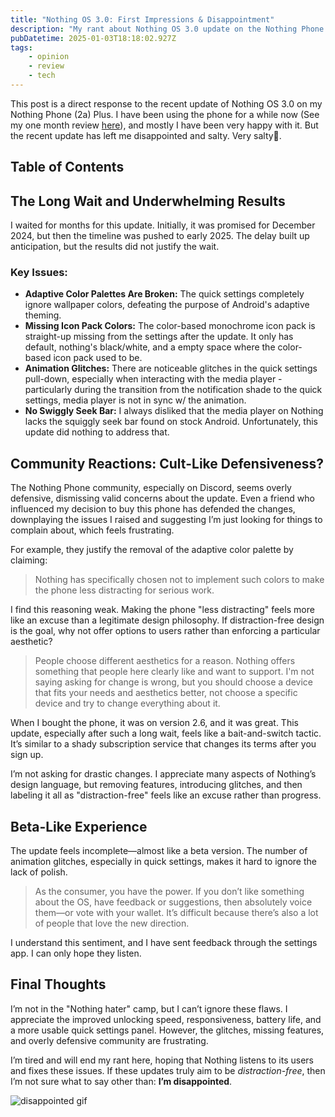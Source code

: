 ```yaml
---
title: "Nothing OS 3.0: First Impressions & Disappointment"
description: "My rant about Nothing OS 3.0 update on the Nothing Phone (2a) Plus: missing features, UI glitches, and overall disappointment after months of waiting."
pubDatetime: 2025-01-03T18:18:02.927Z
tags:
    - opinion
    - review
    - tech
---
```


This post is a direct response to the recent update of Nothing OS 3.0 on my Nothing Phone (2a) Plus. I have been using the phone for a while now (See my one month review [here](/posts/nothing-2a-plus-personal-review-after-one-month)), and mostly I have been very happy with it. But the recent update has left me disappointed and salty. Very salty🧂.

## Table of Contents

## The Long Wait and Underwhelming Results

I waited for months for this update. Initially, it was promised for December 2024, but then the timeline was pushed to early 2025. The delay built up anticipation, but the results did not justify the wait.

### Key Issues:

- **Adaptive Color Palettes Are Broken:** The quick settings completely ignore wallpaper colors, defeating the purpose of Android's adaptive theming.
- **Missing Icon Pack Colors:** The color-based monochrome icon pack is straight-up missing from the settings after the update. It only has default, nothing's black/white, and a empty space where the color-based icon pack used to be.
- **Animation Glitches:** There are noticeable glitches in the quick settings pull-down, especially when interacting with the media player - particularly during the transition from the notification shade to the quick settings, media player is not in sync w/ the animation.
- **No Swiggly Seek Bar:** I always disliked that the media player on Nothing lacks the squiggly seek bar found on stock Android. Unfortunately, this update did nothing to address that.

## Community Reactions: Cult-Like Defensiveness?

The Nothing Phone community, especially on Discord, seems overly defensive, dismissing valid concerns about the update. Even a friend who influenced my decision to buy this phone has defended the changes, downplaying the issues I raised and suggesting I’m just looking for things to complain about, which feels frustrating.

For example, they justify the removal of the adaptive color palette by claiming:

> Nothing has specifically chosen not to implement such colors to make the phone less distracting for serious work.

I find this reasoning weak. Making the phone "less distracting" feels more like an excuse than a legitimate design philosophy. If distraction-free design is the goal, why not offer options to users rather than enforcing a particular aesthetic?

> People choose different aesthetics for a reason. Nothing offers something that people here clearly like and want to support. I'm not saying asking for change is wrong, but you should choose a device that fits your needs and aesthetics better, not choose a specific device and try to change everything about it.

When I bought the phone, it was on version 2.6, and it was great. This update, especially after such a long wait, feels like a bait-and-switch tactic. It’s similar to a shady subscription service that changes its terms after you sign up.

I’m not asking for drastic changes. I appreciate many aspects of Nothing’s design language, but removing features, introducing glitches, and then labeling it all as "distraction-free" feels like an excuse rather than progress.

## Beta-Like Experience

The update feels incomplete—almost like a beta version. The number of animation glitches, especially in quick settings, makes it hard to ignore the lack of polish.

> As the consumer, you have the power. If you don’t like something about the OS, have feedback or suggestions, then absolutely voice them—or vote with your wallet. It’s difficult because there’s also a lot of people that love the new direction.

I understand this sentiment, and I have sent feedback through the settings app. I can only hope they listen.

## Final Thoughts

I’m not in the "Nothing hater" camp, but I can’t ignore these flaws. I appreciate the improved unlocking speed, responsiveness, battery life, and a more usable quick settings panel. However, the glitches, missing features, and overly defensive community are frustrating.

I’m tired and will end my rant here, hoping that Nothing listens to its users and fixes these issues. If these updates truly aim to be _distraction-free_, then I’m not sure what to say other than: **I’m disappointed**.

![disappointed gif](https://media1.tenor.com/m/MUh5wIdD-E0AAAAd/nokotan-nokotan-anime.gif)
